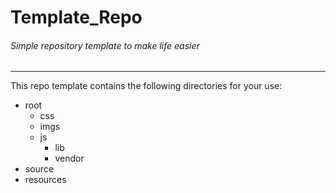 # Template_Repo
###### *Simple repository template to make life easier*
---

This repo template contains the following directories for your use:

+ root
    + css
    + imgs
    + js
        + lib
        + vendor
+ source
+ resources
